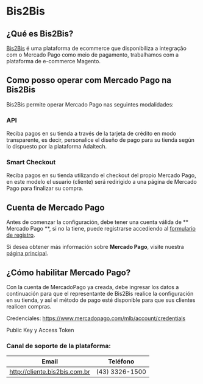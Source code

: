 # Bis2Bis

## ¿Qué es Bis2Bis?

[Bis2Bis](http://www.bis2bis.com.br/) é uma plataforma de ecommerce que disponibiliza a integração com o Mercado Pago como meio de pagamento, trabalhamos com a plataforma de e-commerce Magento.

## Como posso operar com Mercado Pago na Bis2Bis

Bis2Bis permite operar Mercado Pago nas seguintes modalidades:

### API

Reciba pagos en su tienda a través de la tarjeta de crédito en modo transparente, es decir, personalice el diseño de pago para su tienda según lo dispuesto por la plataforma Adaltech.

### Smart Checkout

Reciba pagos en su tienda utilizando el checkout del propio Mercado Pago, en este modelo el usuario (cliente) será redirigido a una página de Mercado Pago para finalizar su compra.

## Cuenta de Mercado Pago

Antes de comenzar la configuración, debe tener una cuenta válida de ** Mercado Pago **, si no la tiene, puede registrarse accediendo al [formulario de registro](https://www.mercadopago.com.ar/registration-mp?mode=mp).

Si desea obtener más información sobre **Mercado Pago**, visite nuestra [página principal](https://www.mercadopago.com.ar/).

## ¿Cómo habilitar Mercado Pago?

Con la cuenta de MercadoPago ya creada, debe ingresar los datos a continuación para que el representante de Bis2Bis realice la configuración en su tienda, y así el método de pago esté disponible para que sus clientes realicen compras.

Credenciales: https://www.mercadopago.com/mlb/account/credentials

Public Key y Access Token

### Canal de soporte de la plataforma:

Email | Teléfono
--|--
http://cliente.bis2bis.com.br |(43) 3326-1500
